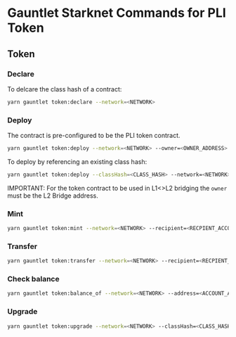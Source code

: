 # Gauntlet Starknet Commands for PLI Token

## Token

### Declare

To delcare the class hash of a contract:

```bash
yarn gauntlet token:declare --network=<NETWORK>
```

### Deploy

The contract is pre-configured to be the PLI token contract.

```bash
yarn gauntlet token:deploy --network=<NETWORK> --owner=<OWNER_ADDRESS>
```

To deploy by referencing an existing class hash:

```bash
yarn gauntlet token:deploy --classHash=<CLASS_HASH> --network=<NETWORK> --owner=<OWNER_ADDRESS>
```


IMPORTANT: For the token contract to be used in L1<>L2 bridging the `owner` must be the L2 Bridge address.

### Mint

```bash
yarn gauntlet token:mint --network=<NETWORK> --recipient=<RECPIENT_ACCOUNT> --amount=<AMOUNT> <TOKEN_CONTRACT_ADDRESS>
```

### Transfer

```bash
yarn gauntlet token:transfer --network=<NETWORK> --recipient=<RECPIENT_ACCOUNT> --amount=<AMOUNT> <TOKEN_CONTRACT_ADDRESS>
```

### Check balance

```bash
yarn gauntlet token:balance_of --network=<NETWORK> --address=<ACCOUNT_ADDRESS> <TOKEN_CONTRACT_ADDRESS>
```

### Upgrade

```bash
yarn gauntlet token:upgrade --network=<NETWORK> --classHash=<CLASS_HASH> <TOKEN_CONTRACT_ADDRESS>
```

